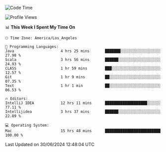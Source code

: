 <!--START_SECTION:waka-->
![Code Time](http://img.shields.io/badge/Code%20Time-1%2C083%20hrs%2017%20mins-blue)

![Profile Views](http://img.shields.io/badge/Profile%20Views-0-blue)

📊 **This Week I Spent My Time On** 

```text
🕑︎ Time Zone: America/Los_Angeles

💬 Programming Languages: 
Java                     4 hrs 25 mins       ███████░░░░░░░░░░░░░░░░░░   27.98 % 
Scala                    3 hrs 56 mins       ██████░░░░░░░░░░░░░░░░░░░   24.93 % 
CLASS                    1 hr 59 mins        ███░░░░░░░░░░░░░░░░░░░░░░   12.57 % 
Git                      1 hr 9 mins         ██░░░░░░░░░░░░░░░░░░░░░░░   07.35 % 
Text                     1 hr 1 min          ██░░░░░░░░░░░░░░░░░░░░░░░   06.53 % 

🔥 Editors: 
IntelliJ IDEA            12 hrs 11 mins      ███████████████████░░░░░░   77.11 % 
Intellijidea             3 hrs 37 mins       ██████░░░░░░░░░░░░░░░░░░░   22.89 % 

💻 Operating System: 
Mac                      15 hrs 48 mins      █████████████████████████   100.00 % 
```


 Last Updated on 30/06/2024 12:48:04 UTC
<!--END_SECTION:waka-->
